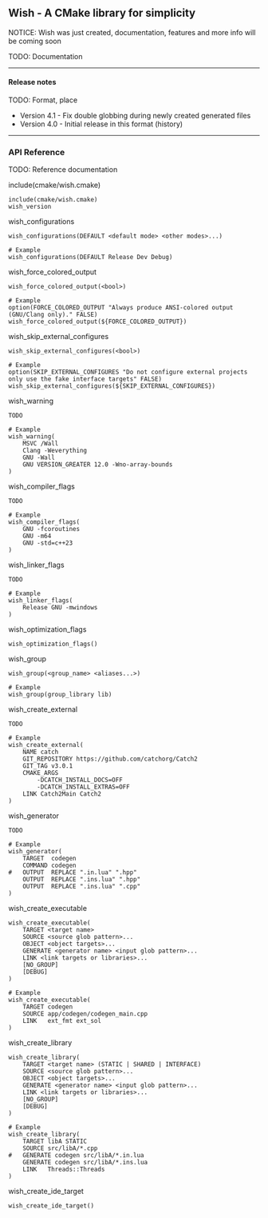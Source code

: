

## Wish - A CMake library for simplicity

NOTICE: Wish was just created, documentation, features and more info will be coming soon 

TODO: Documentation

-----

#### Release notes

TODO: Format, place

- Version 4.1 - Fix double globbing during newly created generated files
- Version 4.0 - Initial release in this format (history)

-----

### API Reference

TODO: Reference documentation

include(cmake/wish.cmake)
```
include(cmake/wish.cmake)
wish_version
```

wish_configurations
```
wish_configurations(DEFAULT <default mode> <other modes>...)

# Example
wish_configurations(DEFAULT Release Dev Debug)
```

wish_force_colored_output
```
wish_force_colored_output(<bool>)

# Example
option(FORCE_COLORED_OUTPUT "Always produce ANSI-colored output (GNU/Clang only)." FALSE)
wish_force_colored_output(${FORCE_COLORED_OUTPUT})
```

wish_skip_external_configures
```
wish_skip_external_configures(<bool>)

# Example
option(SKIP_EXTERNAL_CONFIGURES "Do not configure external projects only use the fake interface targets" FALSE)
wish_skip_external_configures(${SKIP_EXTERNAL_CONFIGURES})
```

wish_warning
```
TODO

# Example
wish_warning(
	MSVC /Wall
	Clang -Weverything
	GNU -Wall
	GNU VERSION_GREATER 12.0 -Wno-array-bounds
)
```

wish_compiler_flags
```
TODO

# Example
wish_compiler_flags(
	GNU -fcoroutines
	GNU -m64
	GNU -std=c++23
)
```

wish_linker_flags
```
TODO

# Example
wish_linker_flags(
    Release GNU -mwindows
)
```

wish_optimization_flags
```
wish_optimization_flags()
```

wish_group
```
wish_group(<group_name> <aliases...>)

# Example
wish_group(group_library lib)
```

wish_create_external
```
TODO

# Example
wish_create_external(
	NAME catch
	GIT_REPOSITORY https://github.com/catchorg/Catch2
	GIT_TAG v3.0.1
	CMAKE_ARGS
        -DCATCH_INSTALL_DOCS=OFF
        -DCATCH_INSTALL_EXTRAS=OFF
	LINK Catch2Main Catch2
)
```

wish_generator
```
TODO

# Example
wish_generator(
	TARGET  codegen
	COMMAND codegen
#	OUTPUT  REPLACE ".in.lua" ".hpp"
	OUTPUT  REPLACE ".ins.lua" ".hpp"
	OUTPUT  REPLACE ".ins.lua" ".cpp"
)
```

wish_create_executable
```
wish_create_executable(
	TARGET <target name>
	SOURCE <source glob pattern>...
	OBJECT <object targets>...
	GENERATE <generator name> <input glob pattern>...
	LINK <link targets or libraries>...
	[NO_GROUP]
	[DEBUG]
)

# Example
wish_create_executable(
	TARGET codegen
	SOURCE app/codegen/codegen_main.cpp
	LINK   ext_fmt ext_sol
)
```


wish_create_library
```
wish_create_library(
	TARGET <target name> (STATIC | SHARED | INTERFACE)
	SOURCE <source glob pattern>...
	OBJECT <object targets>...
	GENERATE <generator name> <input glob pattern>...
	LINK <link targets or libraries>...
	[NO_GROUP]
	[DEBUG]
)

# Example
wish_create_library(
	TARGET libA STATIC
	SOURCE src/libA/*.cpp
#	GENERATE codegen src/libA/*.in.lua
	GENERATE codegen src/libA/*.ins.lua
	LINK   Threads::Threads
)
```

wish_create_ide_target
```
wish_create_ide_target()
```
